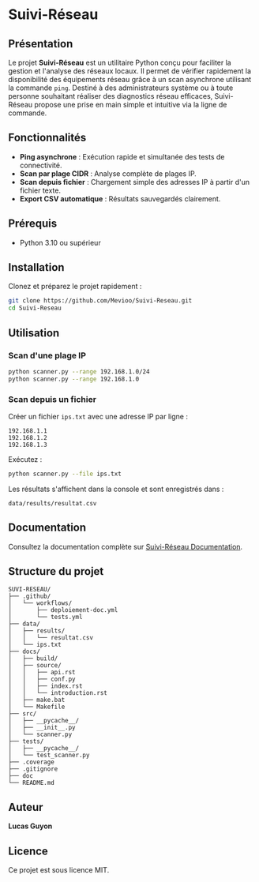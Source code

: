 
# Suivi-Réseau

## Présentation

Le projet **Suivi-Réseau** est un utilitaire Python conçu pour faciliter la gestion et l'analyse des réseaux locaux. Il permet de vérifier rapidement la disponibilité des équipements réseau grâce à un scan asynchrone utilisant la commande `ping`. Destiné à des administrateurs système ou à toute personne souhaitant réaliser des diagnostics réseau efficaces, Suivi-Réseau propose une prise en main simple et intuitive via la ligne de commande.

## Fonctionnalités

- **Ping asynchrone** : Exécution rapide et simultanée des tests de connectivité.
- **Scan par plage CIDR** : Analyse complète de plages IP.
- **Scan depuis fichier** : Chargement simple des adresses IP à partir d'un fichier texte.
- **Export CSV automatique** : Résultats sauvegardés clairement.

## Prérequis

- Python 3.10 ou supérieur

## Installation

Clonez et préparez le projet rapidement :

```bash
git clone https://github.com/Mevioo/Suivi-Reseau.git
cd Suivi-Reseau
```

## Utilisation

### Scan d'une plage IP

```bash
python scanner.py --range 192.168.1.0/24
python scanner.py --range 192.168.1.0
```

### Scan depuis un fichier

Créer un fichier `ips.txt` avec une adresse IP par ligne :

```
192.168.1.1
192.168.1.2
192.168.1.3
```

Exécutez :

```bash
python scanner.py --file ips.txt
```

Les résultats s'affichent dans la console et sont enregistrés dans :

```
data/results/resultat.csv
```

## Documentation

Consultez la documentation complète sur [Suivi-Réseau Documentation](https://Mevioo.github.io/suivi-reseau/).

## Structure du projet

```
SUVI-RESEAU/
├── .github/
│   └── workflows/
│       ├── deploiement-doc.yml
│       └── tests.yml
├── data/
│   ├── results/
│   │   └── resultat.csv
│   └── ips.txt
├── docs/
│   ├── build/
│   ├── source/
│   │   ├── api.rst
│   │   ├── conf.py
│   │   ├── index.rst
│   │   └── introduction.rst
│   ├── make.bat
│   └── Makefile
├── src/
│   ├── __pycache__/
│   ├── __init__.py
│   └── scanner.py
├── tests/
│   ├── __pycache__/
│   └── test_scanner.py
├── .coverage
├── .gitignore
├── doc
└── README.md
```

## Auteur

**Lucas Guyon**

## Licence

Ce projet est sous licence MIT.
